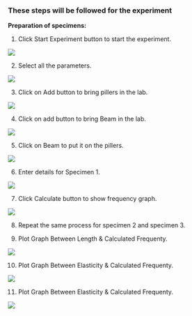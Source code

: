### These steps will be followed for the experiment
**Preparation of specimens:**

1. Click Start Experiment button to start the experiment.

<img src="images/pr1.png"/>

2. Select all the parameters.

<img src="images/pr2.png"/>

3.  Click on Add button to bring pillers in the lab.

<img src="images/pr3.png"/>

4.  Click on add button to bring Beam in the lab.

<img src="images/pr4.png"/> 
 
5.  Click on Beam to put it on the pillers.

<img src="images/pr5.png"/> 

6.  Enter details for Specimen 1.

<img src="images/pr6.png"/> 

7.  Click Calculate button to show frequency graph.

<img src="images/pr7.png"/> 

8. Repeat the same process for specimen 2 and specimen 3.
   
9. Plot Graph Between Length & Calculated Frequenty.

<img src="images/pr8.png"/> 

10. Plot Graph Between Elasticity & Calculated Frequenty.

<img src="images/pr9.png"/> 

11. Plot Graph Between Elasticity & Calculated Frequenty.

<img src="images/pr10.png"/> 
 
